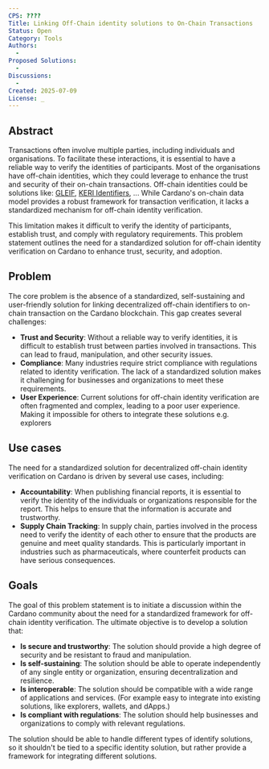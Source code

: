```yaml
---
CPS: ????
Title: Linking Off-Chain identity solutions to On-Chain Transactions
Status: Open
Category: Tools
Authors:
  - 
Proposed Solutions:
  - 
Discussions:
  - 
Created: 2025-07-09
License: _
---
```


## Abstract

Transactions often involve multiple parties, including individuals and organisations.
To facilitate these interactions, it is essential to have a reliable way to verify the identities of participants.
Most of the organisations have off-chain identities, which they could leverage to enhance the trust and security of their on-chain transactions. 
Off-chain identities could be solutions like: [GLEIF](https://www.gleif.org/en), [KERI Identifiers](https://identity.foundation/keri/), ...
While Cardano's on-chain data model provides a robust framework for transaction verification, it lacks a standardized mechanism for off-chain identity verification.

This limitation makes it difficult to verify the identity of participants, establish trust, and comply with regulatory requirements.
This problem statement outlines the need for a standardized solution for off-chain identity verification on Cardano to enhance trust, security, and adoption.

## Problem

The core problem is the absence of a standardized, self-sustaining and user-friendly solution for linking decentralized off-chain identifiers to on-chain transaction on the Cardano blockchain.
This gap creates several challenges:
- **Trust and Security**: Without a reliable way to verify identities, it is difficult to establish trust between parties involved in transactions. This can lead to fraud, manipulation, and other security issues.
- **Compliance**: Many industries require strict compliance with regulations related to identity verification. The lack of a standardized solution makes it challenging for businesses and organizations to meet these requirements.
- **User Experience**: Current solutions for off-chain identity verification are often fragmented and complex, leading to a poor user experience. Making it impossible for others to integrate these solutions e.g. explorers

## Use cases
The need for a standardized solution for decentralized off-chain identity verification on Cardano is driven by several use cases, including:
- **Accountability**: When publishing financial reports, it is essential to verify the identity of the individuals or organizations responsible for the report. This helps to ensure that the information is accurate and trustworthy.
- **Supply Chain Tracking**: In supply chain, parties involved in the process need to verify the identity of each other to ensure that the products are genuine and meet quality standards.
  This is particularly important in industries such as pharmaceuticals, where counterfeit products can have serious consequences.

## Goals

The goal of this problem statement is to initiate a discussion within the Cardano community about the need for a standardized framework for off-chain identity verification.
The ultimate objective is to develop a solution that:
- **Is secure and trustworthy**: The solution should provide a high degree of security and be resistant to fraud and manipulation.
- **Is self-sustaining**: The solution should be able to operate independently of any single entity or organization, ensuring decentralization and resilience.
- **Is interoperable**: The solution should be compatible with a wide range of applications and services. (For example easy to integrate into existing solutions, like explorers, wallets, and dApps.)
- **Is compliant with regulations**: The solution should help businesses and organizations to comply with relevant regulations.

The solution should be able to handle different types of identify solutions, so it shouldn't be tied to a specific identity solution, but rather provide a framework for integrating different solutions.
